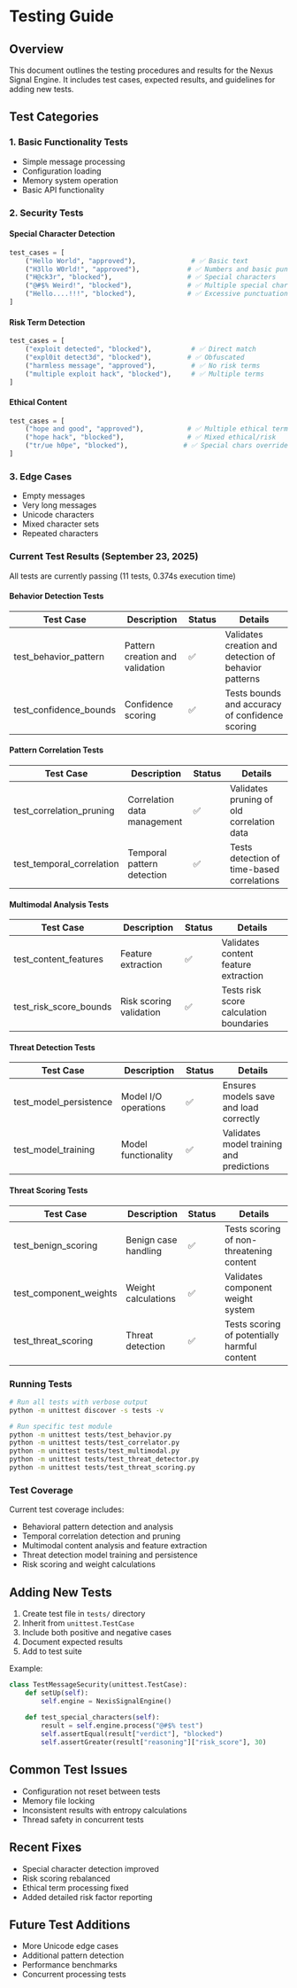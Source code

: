 # Testing Guide

## Overview
This document outlines the testing procedures and results for the Nexus Signal Engine. It includes test cases, expected results, and guidelines for adding new tests.

## Test Categories

### 1. Basic Functionality Tests
- Simple message processing
- Configuration loading
- Memory system operation
- Basic API functionality

### 2. Security Tests

#### Special Character Detection
```python
test_cases = [
    ("Hello World", "approved"),              # ✅ Basic text
    ("H3llo W0rld!", "approved"),            # ✅ Numbers and basic punctuation
    ("H@ck3r", "blocked"),                   # ✅ Special characters
    ("@#$% Weird!", "blocked"),              # ✅ Multiple special chars
    ("Hello....!!!", "blocked"),             # ✅ Excessive punctuation
]
```

#### Risk Term Detection
```python
test_cases = [
    ("exploit detected", "blocked"),          # ✅ Direct match
    ("expl0it detect3d", "blocked"),         # ✅ Obfuscated
    ("harmless message", "approved"),         # ✅ No risk terms
    ("multiple exploit hack", "blocked"),     # ✅ Multiple terms
]
```

#### Ethical Content
```python
test_cases = [
    ("hope and good", "approved"),           # ✅ Multiple ethical terms
    ("hope hack", "blocked"),                # ✅ Mixed ethical/risk
    ("tr/ue h0pe", "blocked"),              # ✅ Special chars override
]
```

### 3. Edge Cases
- Empty messages
- Very long messages
- Unicode characters
- Mixed character sets
- Repeated characters

### Current Test Results (September 23, 2025)

All tests are currently passing (11 tests, 0.374s execution time)

#### Behavior Detection Tests
| Test Case | Description | Status | Details |
|-----------|-------------|--------|---------|
| test_behavior_pattern | Pattern creation and validation | ✅ | Validates creation and detection of behavior patterns |
| test_confidence_bounds | Confidence scoring | ✅ | Tests bounds and accuracy of confidence scoring |

#### Pattern Correlation Tests
| Test Case | Description | Status | Details |
|-----------|-------------|--------|---------|
| test_correlation_pruning | Correlation data management | ✅ | Validates pruning of old correlation data |
| test_temporal_correlation | Temporal pattern detection | ✅ | Tests detection of time-based correlations |

#### Multimodal Analysis Tests
| Test Case | Description | Status | Details |
|-----------|-------------|--------|---------|
| test_content_features | Feature extraction | ✅ | Validates content feature extraction |
| test_risk_score_bounds | Risk scoring validation | ✅ | Tests risk score calculation boundaries |

#### Threat Detection Tests
| Test Case | Description | Status | Details |
|-----------|-------------|--------|---------|
| test_model_persistence | Model I/O operations | ✅ | Ensures models save and load correctly |
| test_model_training | Model functionality | ✅ | Validates model training and predictions |

#### Threat Scoring Tests
| Test Case | Description | Status | Details |
|-----------|-------------|--------|---------|
| test_benign_scoring | Benign case handling | ✅ | Tests scoring of non-threatening content |
| test_component_weights | Weight calculations | ✅ | Validates component weight system |
| test_threat_scoring | Threat detection | ✅ | Tests scoring of potentially harmful content |

### Running Tests
```bash
# Run all tests with verbose output
python -m unittest discover -s tests -v

# Run specific test module
python -m unittest tests/test_behavior.py
python -m unittest tests/test_correlator.py
python -m unittest tests/test_multimodal.py
python -m unittest tests/test_threat_detector.py
python -m unittest tests/test_threat_scoring.py
```

### Test Coverage

Current test coverage includes:
- Behavioral pattern detection and analysis
- Temporal correlation detection and pruning
- Multimodal content analysis and feature extraction
- Threat detection model training and persistence
- Risk scoring and weight calculations

## Adding New Tests
1. Create test file in `tests/` directory
2. Inherit from `unittest.TestCase`
3. Include both positive and negative cases
4. Document expected results
5. Add to test suite

Example:
```python
class TestMessageSecurity(unittest.TestCase):
    def setUp(self):
        self.engine = NexisSignalEngine()
        
    def test_special_characters(self):
        result = self.engine.process("@#$% test")
        self.assertEqual(result["verdict"], "blocked")
        self.assertGreater(result["reasoning"]["risk_score"], 30)
```

## Common Test Issues
- Configuration not reset between tests
- Memory file locking
- Inconsistent results with entropy calculations
- Thread safety in concurrent tests

## Recent Fixes
- Special character detection improved
- Risk scoring rebalanced
- Ethical term processing fixed
- Added detailed risk factor reporting

## Future Test Additions
- More Unicode edge cases
- Additional pattern detection
- Performance benchmarks
- Concurrent processing tests